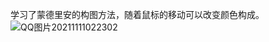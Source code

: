 学习了蒙德里安的构图方法，随着鼠标的移动可以改变颜色构成。
![QQ图片20211111022302](https://user-images.githubusercontent.com/90593604/141287641-75b5392f-8ee0-4634-8178-609e71fefeab.png)
